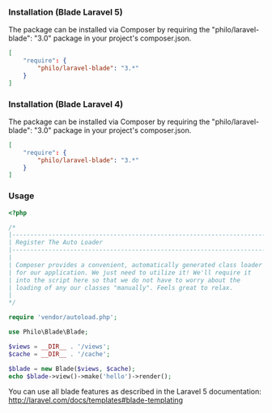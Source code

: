 ### Installation (Blade Laravel 5)
The package can be installed via Composer by requiring the "philo/laravel-blade": "3.0" package in your project's composer.json.

```json
[
	"require": {
	    "philo/laravel-blade": "3.*"
	}
]
```

### Installation (Blade Laravel 4)
The package can be installed via Composer by requiring the "philo/laravel-blade": "3.0" package in your project's composer.json.

```json
[
	"require": {
	    "philo/laravel-blade": "3.*"
	}
]
```

### Usage

```php
<?php

/*
|--------------------------------------------------------------------------
| Register The Auto Loader
|--------------------------------------------------------------------------
|
| Composer provides a convenient, automatically generated class loader
| for our application. We just need to utilize it! We'll require it
| into the script here so that we do not have to worry about the
| loading of any our classes "manually". Feels great to relax.
|
*/

require 'vendor/autoload.php';

use Philo\Blade\Blade;

$views = __DIR__ . '/views';
$cache = __DIR__ . '/cache';

$blade = new Blade($views, $cache);
echo $blade->view()->make('hello')->render();
```

You can use all blade features as described in the Laravel 5 documentation:
http://laravel.com/docs/templates#blade-templating
